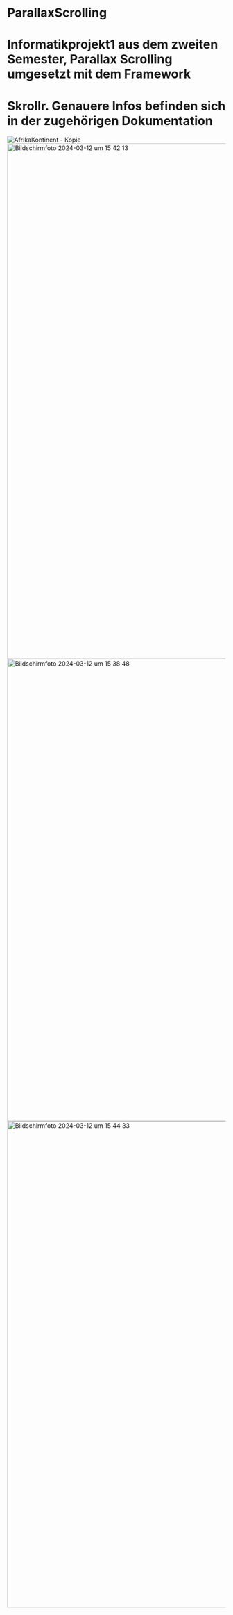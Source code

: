 # ParallaxScrolling
# Informatikprojekt1 aus dem zweiten Semester, Parallax Scrolling umgesetzt mit dem Framework
# Skrollr. Genauere Infos befinden sich in der zugehörigen Dokumentation



![AfrikaKontinent - Kopie](https://github.com/majamichaelis/ParallaxScrolling/assets/73911655/a326f5b8-ae97-4080-a0eb-531cceb77cf2)
<img width="1187" alt="Bildschirmfoto 2024-03-12 um 15 42 13" src="https://github.com/majamichaelis/ParallaxScrolling/assets/73911655/a6c18e53-6bc1-4995-b48c-dbfb5d845ea3">
<img width="1064" alt="Bildschirmfoto 2024-03-12 um 15 38 48" src="https://github.com/majamichaelis/ParallaxScrolling/assets/73911655/4fb0a266-870d-4538-8f87-cdfef8a19274">
<img width="1120" alt="Bildschirmfoto 2024-03-12 um 15 44 33" src="https://github.com/majamichaelis/ParallaxScrolling/assets/73911655/59c4e4b6-db80-4ef6-8bb8-0d56396590a8">
